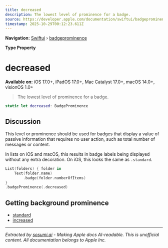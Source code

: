 ```yaml
---
title: decreased
description: The lowest level of prominence for a badge.
source: https://developer.apple.com/documentation/swiftui/badgeprominence/decreased
timestamp: 2025-10-29T00:12:23.611Z
---
```


**Navigation:** [Swiftui](/documentation/swiftui) › [badgeprominence](/documentation/swiftui/badgeprominence)

**Type Property**

# decreased

**Available on:** iOS 17.0+, iPadOS 17.0+, Mac Catalyst 17.0+, macOS 14.0+, visionOS 1.0+

> The lowest level of prominence for a badge.

```swift
static let decreased: BadgeProminence
```

## Discussion

This level or prominence should be used for badges that display a value of passive information that requires no user action, such as total number of messages or content.

In lists on iOS and macOS, this results in badge labels being displayed without any extra decoration. On iOS, this looks the same as `.standard`.

```swift
List(folders) { folder in
    Text(folder.name)
        .badge(folder.numberOfItems)
}
.badgeProminence(.decreased)
```

## Getting background prominence

- [standard](/documentation/swiftui/badgeprominence/standard)
- [increased](/documentation/swiftui/badgeprominence/increased)

---

*Extracted by [sosumi.ai](https://sosumi.ai) - Making Apple docs AI-readable.*
*This is unofficial content. All documentation belongs to Apple Inc.*
